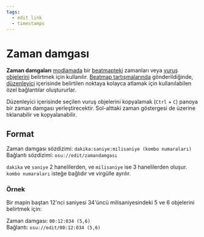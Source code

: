 ```yaml
---
tags:
  - edit link
  - timestamps
---
```


# Zaman damgası

**Zaman damgaları** [modlamada](/wiki/Modding) bir [beatmapteki](/wiki/Beatmap) zamanları veya [vuruş objelerini](/wiki/Gameplay/Hit_object) belirtmek için kullanılır. [Beatmap tartışmalarında](/wiki/Beatmap_discussion) gönderildiğinde, [düzenleyici](/wiki/Client/Beatmap_editor) içerisinde belirtilen noktaya kolayca atlamak için kullanılabilen özel bağlantılar oluştururlar.

Düzenleyici içerisinde seçilen vuruş objelerini kopyalamak (`Ctrl` + `C`) panoya bir zaman damgası yerleştirecektir. Sol-alttaki zaman göstergesi de üzerine tıklanabilir ve kopyalanabilir.

## Format

Zaman damgası sözdizimi: `dakika:saniye:milisaniye (kombo numaraları)`\
Bağlantı sözdizimi: `osu://edit/zamandamgası`

`dakika` ve `saniye` 2 hanelilerden, ve `milisaniye` ise 3 hanelilerden oluşur. `kombo numaraları` isteğe bağlıdır ve virgülle ayrılır.

### Örnek

Bir mapin baştan 12'nci saniyesi 34'üncü milisaniyesindeki 5 ve 6 objelerini belirtmek için:

Zaman damgası: `00:12:034 (5,6)`\
Bağlantı: `osu://edit/00:12:034 (5,6)`
